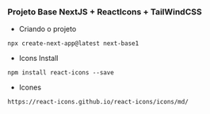 ### Projeto Base NextJS + ReactIcons + TailWindCSS

* Criando o projeto
```
npx create-next-app@latest next-base1
```

* Icons Install
```
npm install react-icons --save
```

* Icones
```
https://react-icons.github.io/react-icons/icons/md/
```